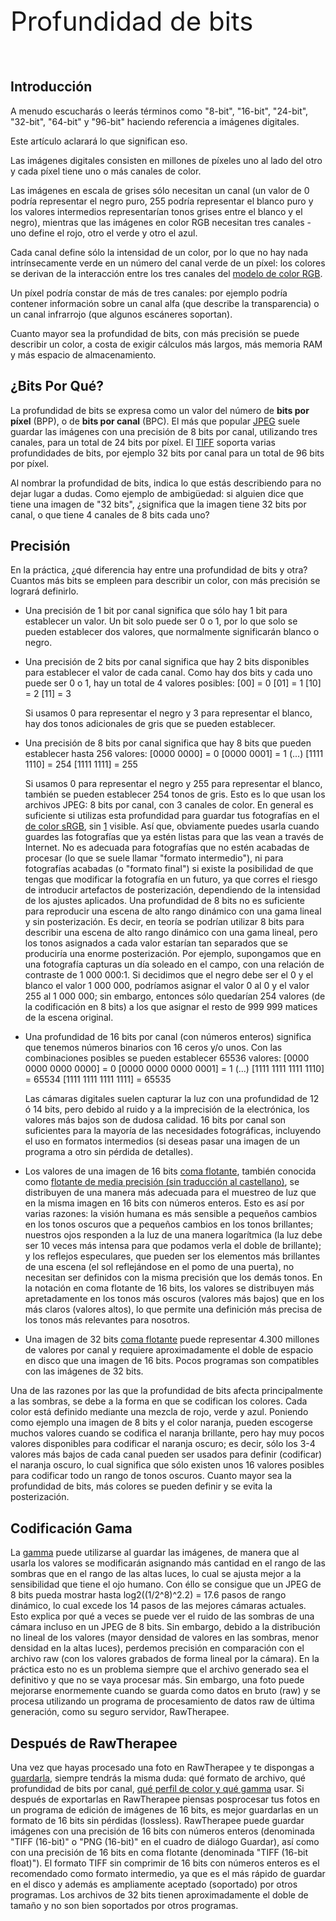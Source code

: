 <span style="font-size: 3.0em; line-height: 3.0;">Profundidad de
bits</span>

## Introducción

A menudo escucharás o leerás términos como "8-bit", "16-bit", "24-bit",
"32-bit", "64-bit" y "96-bit" haciendo referencia a imágenes digitales.

Este artículo aclarará lo que significan eso.


Las imágenes digitales consisten en millones de píxeles uno al lado del
otro y cada píxel tiene uno o más canales de color.

Las imágenes en escala de grises sólo necesitan un canal (un valor de 0
podría representar el negro puro, 255 podría representar el blanco puro
y los valores intermedios representarían tonos grises entre el blanco y
el negro), mientras que las imágenes en color RGB necesitan tres
canales - uno define el rojo, otro el verde y otro el azul.

Cada canal define sólo la intensidad de un color, por lo que no hay nada
intrínsecamente verde en un número del canal verde de un píxel: los
colores se derivan de la interacción entre los tres canales del [modelo
de color RGB](https://es.wikipedia.org/wiki/RGB).

Un píxel podría constar de más de tres canales: por ejemplo podría
contener información sobre un canal alfa (que describe la transparencia)
o un canal infrarrojo (que algunos escáneres soportan).


Cuanto mayor sea la profundidad de bits, con más precisión se puede
describir un color, a costa de exigir cálculos más largos, más memoria
RAM y más espacio de almacenamiento.

## ¿Bits Por Qué?

La profundidad de bits se expresa como un valor del número de **bits por
píxel** (BPP), o de **bits por canal** (BPC). El más que popular
[JPEG](https://es.wikipedia.org/wiki/Joint_Photographic_Experts_Group%7Cformato)
suele guardar las imágenes con una precisión de 8 bits por canal,
utilizando tres canales, para un total de 24 bits por píxel. El
[TIFF](https://es.wikipedia.org/wiki/TIFF%7Cformato) soporta varias
profundidades de bits, por ejemplo 32 bits por canal para un total de 96
bits por píxel.

Al nombrar la profundidad de bits, indica lo que estás describiendo para
no dejar lugar a dudas. Como ejemplo de ambigüedad: si alguien dice que
tiene una imagen de "32 bits", ¿significa que la imagen tiene 32 bits
por canal, o que tiene 4 canales de 8 bits cada uno?

## Precisión

En la práctica, ¿qué diferencia hay entre una profundidad de bits y
otra? Cuantos más bits se empleen para describir un color, con más
precisión se logrará definirlo.

- Una precisión de 1 bit por canal significa que sólo hay 1 bit para
  establecer un valor. Un bit solo puede ser 0 o 1, por lo que solo se
  pueden establecer dos valores, que normalmente significarán blanco o
  negro.
- Una precisión de 2 bits por canal significa que hay 2 bits disponibles
  para establecer el valor de cada canal. Como hay dos bits y cada uno
  puede ser 0 o 1, hay un total de 4 valores posibles:
      [00] = 0
      [01] = 1
      [10] = 2
      [11] = 3

  Si usamos 0 para representar el negro y 3 para representar el blanco,
  hay dos tonos adicionales de gris que se pueden establecer.
- Una precisión de 8 bits por canal significa que hay 8 bits que pueden
  establecer hasta 256 valores:
      [0000 0000] = 0
      [0000 0001] = 1
      (...)
      [1111 1110] = 254
      [1111 1111] = 255

  Si usamos 0 para representar el negro y 255 para representar el
  blanco, también se pueden establecer 254 tonos de gris. Esto es lo que
  usan los archivos JPEG: 8 bits por canal, con 3 canales de color. En
  general es suficiente si utilizas esta profundidad para guardar tus
  fotografías en el [de color
  sRGB](https://es.wikipedia.org/wiki/Espacio_de_color_sRGB%7Cespacio),
  sin
  [1](https://es.wikipedia.org/wiki/Posterizaci%C3%B3n%7Cposterización)
  visible. Así que, obviamente puedes usarla cuando guardes las
  fotografías que ya estén listas para que las vean a través de
  Internet. No es adecuada para fotografías que no estén acabadas de
  procesar (lo que se suele llamar "formato intermedio"), ni para
  fotografías acabadas (o "formato final") si existe la posibilidad de
  que tengas que modificar la fotografía en un futuro, ya que corres el
  riesgo de introducir artefactos de posterización, dependiendo de la
  intensidad de los ajustes aplicados. Una profundidad de 8 bits no es
  suficiente para reproducir una escena de alto rango dinámico con una
  gama lineal y sin posterización. Es decir, en teoría se podrían
  utilizar 8 bits para describir una escena de alto rango dinámico con
  una gama lineal, pero los tonos asignados a cada valor estarían tan
  separados que se produciría una enorme posterización. Por ejemplo,
  supongamos que en una fotografía capturas un día soleado en el campo,
  con una relación de contraste de 1 000 000:1. Si decidimos que el
  negro debe ser el 0 y el blanco el valor 1 000 000, podríamos asignar
  el valor 0 al 0 y el valor 255 al 1 000 000; sin embargo, entonces
  sólo quedarían 254 valores (de la codificación en 8 bits) a los que
  asignar el resto de 999 999 matices de la escena original.
- Una profundidad de 16 bits por canal (con números enteros) significa
  que tenemos números binarios con 16 ceros y/o unos. Con las
  combinaciones posibles se pueden establecer 65536 valores:
      [0000 0000 0000 0000] = 0
      [0000 0000 0000 0001] = 1
      (...)
      [1111 1111 1111 1110] = 65534
      [1111 1111 1111 1111] = 65535

  Las cámaras digitales suelen capturar la luz con una profundidad de 12
  ó 14 bits, pero debido al ruido y a la imprecisión de la electrónica,
  los valores más bajos son de dudosa calidad. 16 bits por canal son
  suficientes para la mayoría de las necesidades fotográficas,
  incluyendo el uso en formatos intermedios (si deseas pasar una imagen
  de un programa a otro sin pérdida de detalles).
- Los valores de una imagen de 16 bits [coma
  flotante](https://es.wikipedia.org/wiki/Coma_flotante%7Cen), también
  conocida como [flotante de media precisión (sin traducción al
  castellano)](https://en.wikipedia.org/wiki/Half-precision_floating-point_format%7Ccoma),
  se distribuyen de una manera más adecuada para el muestreo de luz que
  en la misma imagen en 16 bits con números enteros. Esto es así por
  varias razones: la visión humana es más sensible a pequeños cambios en
  los tonos oscuros que a pequeños cambios en los tonos brillantes;
  nuestros ojos responden a la luz de una manera logarítmica (la luz
  debe ser 10 veces más intensa para que podamos verla el doble de
  brillante); y los reflejos especulares, que pueden ser los elementos
  más brillantes de una escena (el sol reflejándose en el pomo de una
  puerta), no necesitan ser definidos con la misma precisión que los
  demás tonos. En la notación en coma flotante de 16 bits, los valores
  se distribuyen más apretadamente en los tonos más oscuros (valores más
  bajos) que en los más claros (valores altos), lo que permite una
  definición más precisa de los tonos más relevantes para nosotros.
- Una imagen de 32 bits [coma
  flotante](https://es.wikipedia.org/wiki/Coma_flotante%7Cen) puede
  representar 4.300 millones de valores por canal y requiere
  aproximadamente el doble de espacio en disco que una imagen de 16
  bits. Pocos programas son compatibles con las imágenes de 32 bits.

Una de las razones por las que la profundidad de bits afecta
principalmente a las sombras, se debe a la forma en que se codifican los
colores. Cada color está definido mediante una mezcla de rojo, verde y
azul. Poniendo como ejemplo una imagen de 8 bits y el color naranja,
pueden escogerse muchos valores cuando se codifica el naranja brillante,
pero hay muy pocos valores disponibles para codificar el naranja oscuro;
es decir, sólo los 3-4 valores más bajos de cada canal pueden ser usados
para definir (codificar) el naranja oscuro, lo cual significa que sólo
existen unos 16 valores posibles para codificar todo un rango de tonos
oscuros. Cuanto mayor sea la profundidad de bits, más colores se pueden
definir y se evita la posterización.

## Codificación Gama

La
[gamma](https://es.wikipedia.org/wiki/Correcci%C3%B3n_gamma%7Ccodificación)
puede utilizarse al guardar las imágenes, de manera que al usarla los
valores se modificarán asignando más cantidad en el rango de las sombras
que en el rango de las altas luces, lo cual se ajusta mejor a la
sensibilidad que tiene el ojo humano. Con éllo se consigue que un JPEG
de 8 bits pueda mostrar hasta log2((1/2^8)^2.2) = 17.6 pasos de rango
dinámico, lo cual excede los 14 pasos de las mejores cámaras actuales.
Esto explica por qué a veces se puede ver el ruido de las sombras de una
cámara incluso en un JPEG de 8 bits. Sin embargo, debido a la
distribución no lineal de los valores (mayor densidad de valores en las
sombras, menor densidad en la altas luces), perdemos precisión en
comparación con el archivo raw (con los valores grabados de forma lineal
por la cámara). En la práctica esto no es un problema siempre que el
archivo generado sea el definitivo y que no se vaya procesar más. Sin
embargo, una foto puede mejorarse enormemente cuando se guarda como
datos en bruto (raw) y se procesa utilizando un programa de
procesamiento de datos raw de última generación, como su seguro
servidor, RawTherapee.

## Después de RawTherapee

Una vez que hayas procesado una foto en RawTherapee y te dispongas a
[guardarla](Saving_Images/es "wikilink"), siempre tendrás la misma duda:
qué formato de archivo, qué profundidad de bits por canal, [qué perfil
de color y qué gamma](Color_Management/es#Perfil_de_Salida "wikilink")
usar. Si después de exportarlas en RawTherapee piensas posprocesar tus
fotos en un programa de edición de imágenes de 16 bits, es mejor
guardarlas en un formato de 16 bits sin pérdidas (lossless). RawTherapee
puede guardar imágenes con una precisión de 16 bits con números enteros
(denominada "TIFF (16-bit)" o "PNG (16-bit)" en el cuadro de diálogo
Guardar), así como con una precisión de 16 bits en coma flotante
(denominada "TIFF (16-bit float)"). El formato TIFF sin comprimir de 16
bits con números enteros es el recomendado como formato intermedio, ya
que es el más rápido de guardar en el disco y además es ampliamente
aceptado (soportado) por otros programas. Los archivos de 32 bits tienen
aproximadamente el doble de tamaño y no son bien soportados por otros
programas.
